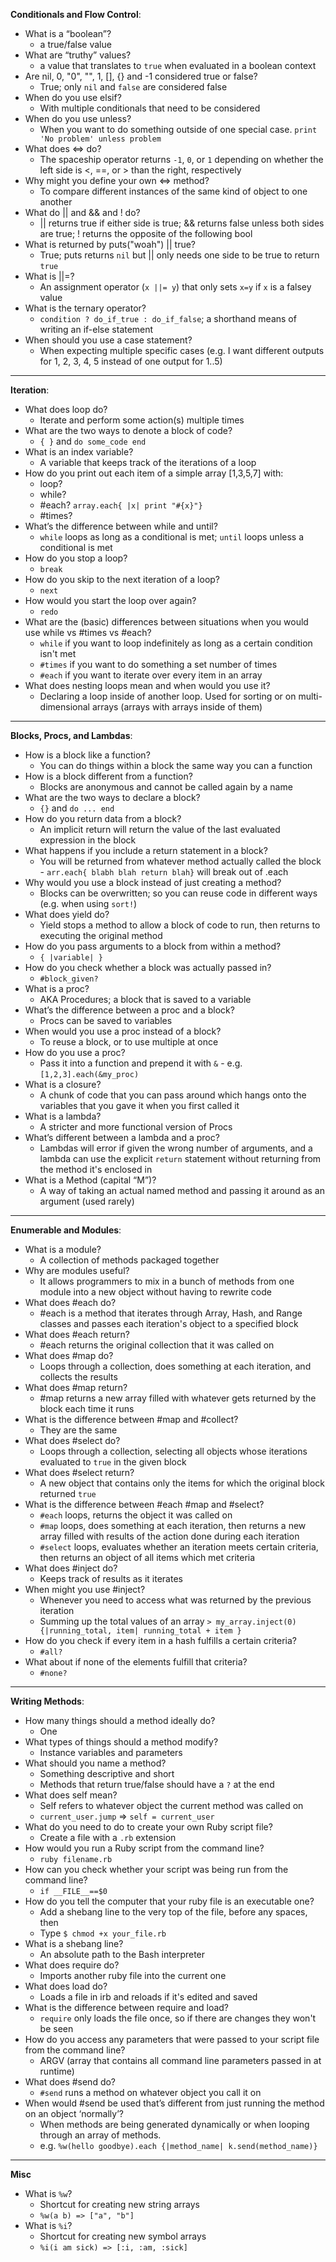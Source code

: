 **Conditionals and Flow Control**:

- What is a “boolean”?
  - a true/false value
- What are “truthy” values?
  - a value that translates to `true` when evaluated in a boolean context
- Are nil, 0, "0", "", 1, [], {} and -1 considered true or false?
  - True; only `nil` and `false` are considered false
- When do you use elsif?
  - With multiple conditionals that need to be considered
- When do you use unless?
  - When you want to do something outside of one special case. `print 'No problem' unless problem`
- What does <=> do?
  - The spaceship operator returns `-1`, `0`, or `1` depending on whether the left side is <, ==, or > than the right, respectively
- Why might you define your own <=> method?
  - To compare different instances of the same kind of object to one another
- What do || and && and ! do?
  - || returns true if either side is true; && returns false unless both sides are true; ! returns the opposite of the following bool
- What is returned by puts("woah") || true?
  - True; puts returns `nil` but || only needs one side to be true to return `true`
- What is ||=?
  - An assignment operator (`x ||= y`) that only sets `x=y` if `x` is a falsey value
- What is the ternary operator?
  - `condition ? do_if_true : do_if_false`; a shorthand means of writing an if-else statement
- When should you use a case statement?
  - When expecting multiple specific cases (e.g. I want different outputs for 1, 2, 3, 4, 5 instead of one output for 1..5)

---

**Iteration**:

- What does loop do?
  - Iterate and perform some action(s) multiple times
- What are the two ways to denote a block of code?
  - `{ }` and `do some_code end`
- What is an index variable?
  - A variable that keeps track of the iterations of a loop
- How do you print out each item of a simple array [1,3,5,7] with:
  - loop?
  - while?
  - \#each? `array.each{ |x| print "#{x}"}`
  - \#times?
- What’s the difference between while and until?
  - `while` loops as long as a conditional is met; `until` loops unless a conditional is met
- How do you stop a loop?
  - `break`
- How do you skip to the next iteration of a loop?
  - `next`
- How would you start the loop over again?
  - `redo`
- What are the (basic) differences between situations when you would use while vs #times vs #each?
  - `while` if you want to loop indefinitely as long as a certain condition isn't met
  - `#times` if you want to do something a set number of times
  - `#each` if you want to iterate over every item in an array
- What does nesting loops mean and when would you use it?
  - Declaring a loop inside of another loop. Used for sorting or on multi-dimensional arrays (arrays with arrays inside of them)

---

**Blocks, Procs, and Lambdas**:

- How is a block like a function?
  - You can do things within a block the same way you can a function
- How is a block different from a function?
  - Blocks are anonymous and cannot be called again by a name
- What are the two ways to declare a block?
  - `{}` and `do ... end`
- How do you return data from a block?
  - An implicit return will return the value of the last evaluated expression in the block
- What happens if you include a return statement in a block?
  - You will be returned from whatever method actually called the block - `arr.each{ blabh blah return blah}` will break out of .each
- Why would you use a block instead of just creating a method?
  - Blocks can be overwritten; so you can reuse code in different ways (e.g. when using `sort!`)
- What does yield do?
  - Yield stops a method to allow a block of code to run, then returns to executing the original method
- How do you pass arguments to a block from within a method?
  - `{ |variable| }`
- How do you check whether a block was actually passed in?
  - `#block_given?`
- What is a proc?
  -  AKA Procedures; a block that is saved to a variable
- What’s the difference between a proc and a block?
  - Procs can be saved to variables
- When would you use a proc instead of a block?
  - To reuse a block, or to use multiple at once
- How do you use a proc?
  - Pass it into a function and prepend it with `&` - e.g. `[1,2,3].each(&my_proc)`
- What is a closure?
  - A chunk of code that you can pass around which hangs onto the variables that you gave it when you first called it
- What is a lambda?
  - A stricter and more functional version of Procs
- What’s different between a lambda and a proc?
  - Lambdas will error if given the wrong number of arguments, and a lambda can use the explicit `return` statement without returning from the method it's enclosed in
- What is a Method (capital “M”)?
  - A way of taking an actual named method and passing it around as an argument (used rarely)
---

**Enumerable and Modules**:

- What is a module?
  - A collection of methods packaged together
- Why are modules useful?
  - It allows programmers to mix in a bunch of methods from one module into a new object without having to rewrite code
- What does #each do?
  - #each is a method that iterates through Array, Hash, and Range classes and passes each iteration's object to a specified block
- What does #each return?
  - #each returns the original collection that it was called on
- What does #map do?
  - Loops through a collection, does something at each iteration, and collects the results
- What does #map return?
  - #map returns a new array filled with whatever gets returned by the block each time it runs
- What is the difference between #map and #collect?
  - They are the same
- What does #select do?
  - Loops through a collection, selecting all objects whose iterations evaluated to `true` in the given block
- What does #select return?
  - A new object that contains only the items for which the original block returned `true`
- What is the difference between #each #map and #select?
  - `#each` loops, returns the object it was called on
  - `#map` loops, does something at each iteration, then returns a new array filled with results of the action done during each iteration
  - `#select` loops, evaluates whether an iteration meets certain criteria, then returns an object of all items which met criteria
- What does #inject do?
  - Keeps track of results as it iterates
- When might you use #inject?
  - Whenever you need to access what was returned by the previous iteration
  - Summing up the total values of an array `> my_array.inject(0){|running_total, item| running_total + item }
`
- How do you check if every item in a hash fulfills a certain criteria?
  - `#all?`
- What about if none of the elements fulfill that criteria?
  - `#none?`

---

**Writing Methods**:

- How many things should a method ideally do?
  - One
- What types of things should a method modify?
  - Instance variables and parameters
- What should you name a method?
  - Something descriptive and short
  - Methods that return true/false should have a `?` at the end
- What does self mean?
  - Self refers to whatever object the current method was called on
  - `current_user.jump` => `self = current_user`
- What do you need to do to create your own Ruby script file?
  - Create a file with a `.rb` extension
- How would you run a Ruby script from the command line?
  - `ruby filename.rb`
- How can you check whether your script was being run from the command line?
  - `if __FILE__==$0`
- How do you tell the computer that your ruby file is an executable one?
  - Add a shebang line to the very top of the file, before any spaces, then
  - Type `$ chmod +x your_file.rb`
- What is a shebang line?
  - An absolute path to the Bash interpreter
- What does require do?
  - Imports another ruby file into the current one
- What does load do?
  - Loads a file in irb and reloads if it's edited and saved
- What is the difference between require and load?
  - `require` only loads the file once, so if there are changes they won't be seen
- How do you access any parameters that were passed to your script file from the command line?
  - ARGV (array that contains all command line parameters passed in at runtime)
- What does #send do?
  - `#send` runs a method on whatever object you call it on
- When would #send be used that’s different from just running the method on an object ‘normally’?
  - When methods are being generated dynamically or when looping through an array of methods.
  - e.g. `%w(hello goodbye).each {|method_name| k.send(method_name)}`

---

**Misc**

- What is `%w`?
  - Shortcut for creating new string arrays
  - `%w(a b) => ["a", "b"]`
- What is `%i`?
  - Shortcut for creating new symbol arrays
  - `%i(i am sick) => [:i, :am, :sick]`
